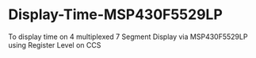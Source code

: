 # Display-Time-MSP430F5529LP
To display time on 4 multiplexed 7 Segment Display via MSP430F5529LP using Register Level on CCS
